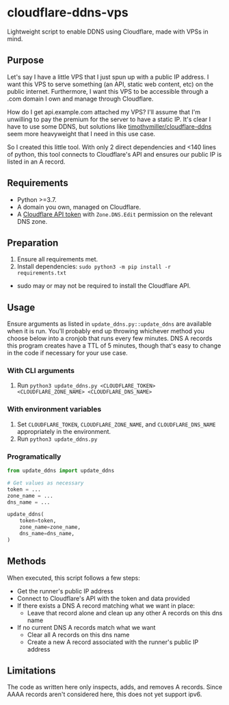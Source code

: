 # cloudflare-ddns-vps
Lightweight script to enable DDNS using Cloudflare, made with VPSs in mind. 

## Purpose
Let's say I have a little VPS that I just spun up with a public IP address. I want this VPS to serve something (an API, static web content, etc) on the public internet. Furthermore, I want this VPS to be accessible through a .com domain I own and manage through Cloudflare.

How do I get api.example.com attached my VPS? I'll assume that I'm unwilling to pay the premium for the server to have a static IP. It's clear I have to use some DDNS, but solutions like [timothymiller/cloudflare-ddns](https://github.com/timothymiller/cloudflare-ddns) seem more heavyweight that I need in this use case.

So I created this little tool. With only 2 direct dependencies and <140 lines of python, this tool connects to Cloudflare's API and ensures our public IP is listed in an A record.

## Requirements
* Python >=3.7.
* A domain you own, managed on Cloudflare.
* A [Cloudflare API token](https://support.cloudflare.com/hc/en-us/articles/200167836-Managing-API-Tokens-and-Keys#12345680) with `Zone.DNS.Edit` permission on the relevant DNS zone.

## Preparation
1. Ensure all requirements met.
2. Install dependencies: `sudo python3 -m pip install -r requirements.txt`
  * sudo may or may not be required to install the Cloudflare API.

## Usage
Ensure arguments as listed in `update_ddns.py::update_ddns` are available when it is run.
You'll probably end up throwing whichever method you choose below into a cronjob that runs every few minutes. DNS A records this program creates have a TTL of 5 minutes, though that's easy to change in the code if necessary for your use case.

### With CLI arguments
1. Run `python3 update_ddns.py <CLOUDFLARE_TOKEN> <CLOUDFLARE_ZONE_NAME> <CLOUDFLARE_DNS_NAME>`

### With environment variables
1. Set `CLOUDFLARE_TOKEN`, `CLOUDFLARE_ZONE_NAME`, and `CLOUDFLARE_DNS_NAME` appropriately in the environment.
2. Run `python3 update_ddns.py`

### Programatically
```python
from update_ddns import update_ddns

# Get values as necessary
token = ...
zone_name = ...
dns_name = ...

update_ddns(
    token=token,
    zone_name=zone_name,
    dns_name=dns_name,
)
```

## Methods
When executed, this script follows a few steps:
* Get the runner's public IP address
* Connect to Cloudflare's API with the token and data provided
* If there exists a DNS A record matching what we want in place:
  * Leave that record alone and clean up any other A records on this dns name
* If no current DNS A records match what we want
  * Clear all A records on this dns name
  * Create a new A record associated with the runner's public IP address

## Limitations
The code as written here only inspects, adds, and removes A records. Since AAAA records aren't considered here, this does not yet support ipv6. 
